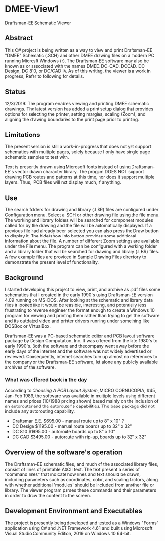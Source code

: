 # DMEE-View1
Draftsman-EE Schematic Viewer

## Abstract
This C# project is being written as a way to view and print Draftsman-EE "DMEE" Schematic (.SCH) and other DMEE drawing files on
a modern PC running Microsft Windows (r). The Draftsman-EE software may also be known as or associated with the names DMEE, DC-CAD, DCCAD, DC Design, DC 810, or DC/CAD IV. As of this writing, the viewer is a work in progress, Refer to following for details.

## Status
12/3/2019: The program enables viewing and printing DMEE schematic drawings. The latest version has added a print setup dialog that provides options for selecting the printer, setting margins, scaling (Zoom), and aligning the drawing boundaries to the print page prior to printing.

## Limitations
The present version is still a work-in-progress that does not yet support schematics with multiple pages, solely because I only have single page schematic samples to test with.

Text is presently drawn using Microsoft fonts instead of using Draftsman-EE's vector drawn character library. The progam DOES NOT support drawing PCB routes and patterns at this time, nor does it support multiple layers. Thus, .PCB files will not display much, if anything.

## Use
The search folders for drawing and library (.LBR) files are configured under Configuration menu. Select a .SCH or other drawing file using the file menu. The working and library folders will be searched for component modules called for by the drawing and the file will be automatically displayed. If a previous file had already been selected you can also press the Draw button to display it. The hide/show info button provides some additional information about the file. A number of different Zoom settings are available under the File menu. The program can be configured with a working folder and a library folder that will be searched for drawing and library (.LBR) files. A few example files are provided in Sample Drawing Files directory to demonstrate the present level of functionality.

##  Background
I started developing this project to view, print, and archive as .pdf files some schematics that I created in the early 1990's using
Draftsman-EE version 4.09 running on MS-DOS. After looking at the schematic and library data files it looked like it would be feasible, interesting, and potentially less frustrating to reverse engineer the format enough to create a Windows 10 program for viewing and printing them rather than trying to get the software and its outdated video and printer drivers running under something like DOSBox or VirtualBox.

Draftsman-EE was a PC-based schematic editor and PCB layout software package by
Design Computation, Inc. It was offered from the late 1980's to early 1990's.
Both the software and thecompany went away before the early days of the internet and the software was not widely advertised or reviewed. Consequently, internet searches turn up
almost no references to the company or the Draftsman-EE software, let alone any publicly available
archives of the software. 

### What was offered back in the day
According to _Choosing A PCB Layout System_, MICRO CORNUCOPIA, #45, Jan-Feb 1989, the software was available in multiple levels using different names and prices (10/1988 pricing shown) based mainly on the inclusion of an autorouter and the autorouter's capabilities. The base package did not include any autorouting capability.
- Draftsman E.E. $695.00  - manual route up to 8" x 10" ?
- DC Design $1195.00 - manual route boards up to 32" x 32"
- DC 810 $1995.00 - autoroute boards up to 8" x 10"
- DC CAD $3495.00 - autoroute with rip-up, boards up to 32" x 32"

##  Overview of the software's operation
The Draftsman-EE schematic files, and much of the associated library files, consist of
lines of printable ASCII text. The text present a series of "command lines" that indicate how lines and text should be drawn, including
parameters such as coordinates, color, and scaling factors, along with whether additional 'modules' should be included from another file
or library. The viewer program parses these commands and their parameters in order to draw the content to the screen. 

## Development Environment and Executables
The project is presently being developed and tested as a Windows "Forms" application using C#
and .NET Framework 4.6.1 and built using Microsoft Visual Studio Community Edition, 2019 on Windows 10 64-bit.
